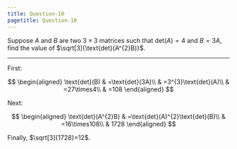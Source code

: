 ```yaml
---
title: Question-10
pagetitle: Question-10
---
```


Suppose $A$ and $B$ are two $3\times3$ matrices such that $\text{det}(A)=4$ and $B=3A$, find the value of $\sqrt[3]{\text{det}(A^{2}B)}$.

------------------------------------------------------------------------

First:

$$
\begin{aligned}
\text{det}(B) & =\text{det}(3A)\\
 & =3^{3}\text{det}(A)\\
 & =27\times4\\
 & =108
\end{aligned}
$$


Next:

$$
\begin{aligned}
\text{det}(A^{2}B) & =\text{det}(A)^{2}\text{det}(B)\\
 & =16\times108\\
 & 1728
\end{aligned}
$$


Finally, $\sqrt[3]{1728}=12$.
